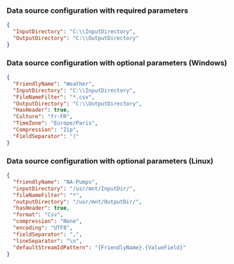 ### Data source configuration with required parameters

```json
{
  "InputDirectory": "C:\\InputDirectory",
  "OutputDirectory": "C:\\OutputDirectory"
}

```

### Data source configuration with optional parameters (Windows)

```json
{
  "FriendlyName": "Weather",
  "InputDirectory": "C:\\InputDirectory",
  "FileNameFilter": "*.csv",
  "OutputDirectory": "C:\\OutputDirectory",
  "HasHeader": true,
  "Culture": "fr-FR",
  "TimeZone": "Europe/Paris",
  "Compression": "Zip",
  "FieldSeparator": "|"
}
```

### Data source configuration with optional parameters (Linux)

```json
{ 
  "friendlyName": "NA-Pumps",
  "inputDirectory": "/usr/mnt/InputDir/",
  "fileNameFilter": "*",
  "outputDirectory": "/usr/mnt/OutputDir/",
  "hasHeader": true,
  "format": "Csv",
  "compression": "None",
  "encoding": "UTF8",
  "fieldSeparator": ",",
  "lineSeparator": "\n",
  "defaultStreamIdPattern": "{FriendlyName}.{ValueField}"
}
```
